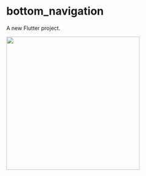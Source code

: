 # bottom_navigation

A new Flutter project.

<img src="https://user-images.githubusercontent.com/46969763/156150331-b7eab83f-20d9-4a84-b870-f76cfe541dbc.png" width="350">
